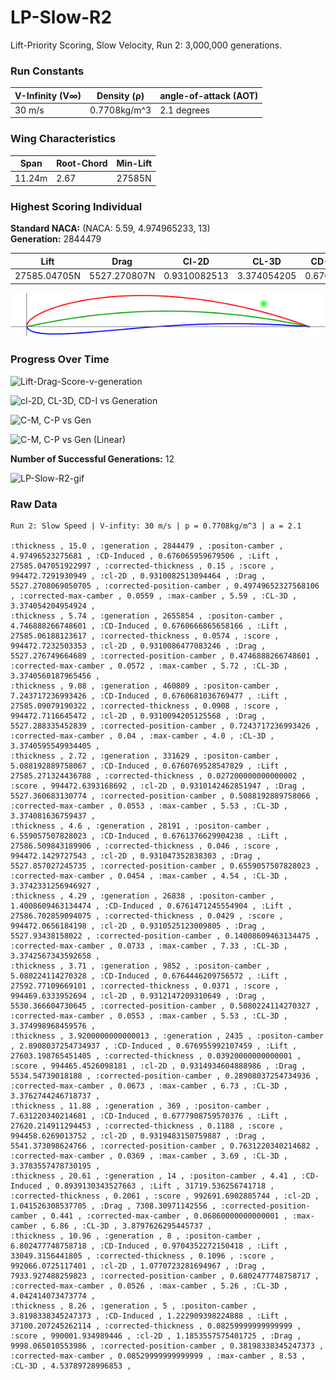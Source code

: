 # LP-Slow-R2  
Lift-Priority Scoring, Slow Velocity, Run 2: 3,000,000 generations.  
### Run Constants  
| V-Infinity (V∞) | Density (ρ) | angle-of-attack (AOT) |
|-----------------|-------------|----------------------|
|30 m/s           | 0.7708kg/m^3| 2.1 degrees          |  
### Wing Characteristics  
| Span   | Root-Chord | Min-Lift |
|--------|------------|----------|
| 11.24m | 2.67       | 27585N   |  
### Highest Scoring Individual  
**Standard NACA:** (NACA: 5.59, 4.974965233, 13)    
**Generation:** 2844479  

| Lift         | Drag        | Cl-2D         |CL-3D       |CD-Induced    |Score|
|--------------|------------ |---------------|------------|--------------|-----|
| 27585.04705N | 5527.270807N| 0.9310082513  |3.374054205 |0.6760659597  |994472.7292|

![LP-Slow-R2-2844479](LP-Slow-R2-img/LP-Slow-Run2-Gen2844479.png)  

### Progress Over Time  

![Lift-Drag-Score-v-generation](https://docs.google.com/spreadsheets/d/e/2PACX-1vSokFuuotxTJ2J3iCpv3-w6nJN15SG6chr3AXztGrnDhcItVk3a6xjtFmtZLspI6_GYRzqM-h-jr1So/pubchart?oid=437884390&format=image)

![cl-2D, CL-3D, CD-I vs Generation](https://docs.google.com/spreadsheets/d/e/2PACX-1vSokFuuotxTJ2J3iCpv3-w6nJN15SG6chr3AXztGrnDhcItVk3a6xjtFmtZLspI6_GYRzqM-h-jr1So/pubchart?oid=1905442087&format=image)

![C-M, C-P vs Gen](https://docs.google.com/spreadsheets/d/e/2PACX-1vSokFuuotxTJ2J3iCpv3-w6nJN15SG6chr3AXztGrnDhcItVk3a6xjtFmtZLspI6_GYRzqM-h-jr1So/pubchart?oid=1509238084&format=image)

![C-M, C-P vs Gen (Linear)](https://docs.google.com/spreadsheets/d/e/2PACX-1vSokFuuotxTJ2J3iCpv3-w6nJN15SG6chr3AXztGrnDhcItVk3a6xjtFmtZLspI6_GYRzqM-h-jr1So/pubchart?oid=2005819348&format=image)

**Number of Successful Generations:** 12  

![LP-Slow-R2-gif](https://media.giphy.com/media/3o6fJ2QWyRGPMpd30c/giphy.gif)

### Raw Data  
```CSV
Run 2: Slow Speed | V-infity: 30 m/s | p = 0.7708kg/m^3 | a = 2.1

:thickness , 15.0 , :generation , 2844479 , :positon-camber , 4.97496523275681 , :CD-Induced , 0.676065959679506 , :Lift , 27585.047051922997 , :corrected-thickness , 0.15 , :score , 994472.7291930949 , :cl-2D , 0.9310082513094464 , :Drag , 5527.2708069050705 , :corrected-position-camber , 0.49749652327568106 , :corrected-max-camber , 0.0559 , :max-camber , 5.59 , :CL-3D , 3.374054204954924 ,
:thickness , 5.74 , :generation , 2655854 , :positon-camber , 4.746888266748601 , :CD-Induced , 0.6760666865658166 , :Lift , 27585.06188123617 , :corrected-thickness , 0.0574 , :score , 994472.7232503353 , :cl-2D , 0.9310086477083246 , :Drag , 5527.276749664689 , :corrected-position-camber , 0.4746888266748601 , :corrected-max-camber , 0.0572 , :max-camber , 5.72 , :CL-3D , 3.3740560187965456 ,
:thickness , 9.08 , :generation , 460809 , :positon-camber , 7.243717236993426 , :CD-Induced , 0.6760681036769477 , :Lift , 27585.09079190322 , :corrected-thickness , 0.0908 , :score , 994472.7116645472 , :cl-2D , 0.9310094205125568 , :Drag , 5527.288335452839 , :corrected-position-camber , 0.7243717236993426 , :corrected-max-camber , 0.04 , :max-camber , 4.0 , :CL-3D , 3.3740595549934405 ,
:thickness , 2.72 , :generation , 331629 , :positon-camber , 5.088192889758067 , :CD-Induced , 0.6760769528547829 , :Lift , 27585.271324436788 , :corrected-thickness , 0.027200000000000002 , :score , 994472.6393168692 , :cl-2D , 0.9310142462851947 , :Drag , 5527.360683130774 , :corrected-position-camber , 0.5088192889758066 , :corrected-max-camber , 0.0553 , :max-camber , 5.53 , :CL-3D , 3.374081636759437 ,
:thickness , 4.6 , :generation , 28191 , :positon-camber , 6.559057507828023 , :CD-Induced , 0.6761376629904238 , :Lift , 27586.509843189906 , :corrected-thickness , 0.046 , :score , 994472.1429727543 , :cl-2D , 0.931047352838303 , :Drag , 5527.857027245735 , :corrected-position-camber , 0.6559057507828023 , :corrected-max-camber , 0.0454 , :max-camber , 4.54 , :CL-3D , 3.3742331256946927 ,
:thickness , 4.29 , :generation , 26838 , :positon-camber , 1.4008609463134474 , :CD-Induced , 0.6761471245554904 , :Lift , 27586.702859094075 , :corrected-thickness , 0.0429 , :score , 994472.0656184198 , :cl-2D , 0.9310525123009805 , :Drag , 5527.93438158022 , :corrected-position-camber , 0.14008609463134475 , :corrected-max-camber , 0.0733 , :max-camber , 7.33 , :CL-3D , 3.3742567343592658 ,
:thickness , 3.71 , :generation , 9852 , :positon-camber , 5.080224114270328 , :CD-Induced , 0.6764446209756572 , :Lift , 27592.77109669101 , :corrected-thickness , 0.0371 , :score , 994469.6333952694 , :cl-2D , 0.9312147209310649 , :Drag , 5530.366604730645 , :corrected-position-camber , 0.5080224114270327 , :corrected-max-camber , 0.0553 , :max-camber , 5.53 , :CL-3D , 3.374998968459576 ,
:thickness , 3.9200000000000013 , :generation , 2435 , :positon-camber , 2.8908037254734937 , :CD-Induced , 0.676955992107459 , :Lift , 27603.198765451405 , :corrected-thickness , 0.03920000000000001 , :score , 994465.4526098181 , :cl-2D , 0.9314934604888986 , :Drag , 5534.54739018188 , :corrected-position-camber , 0.28908037254734936 , :corrected-max-camber , 0.0673 , :max-camber , 6.73 , :CL-3D , 3.3762744246718737 ,
:thickness , 11.88 , :generation , 369 , :positon-camber , 7.631220340214681 , :CD-Induced , 0.6777908759570376 , :Lift , 27620.214911294453 , :corrected-thickness , 0.1188 , :score , 994458.6269013752 , :cl-2D , 0.9319483150759887 , :Drag , 5541.373098624766 , :corrected-position-camber , 0.7631220340214682 , :corrected-max-camber , 0.0369 , :max-camber , 3.69 , :CL-3D , 3.3783557478730195 ,
:thickness , 20.61 , :generation , 14 , :positon-camber , 4.41 , :CD-Induced , 0.8939130343527663 , :Lift , 31719.536256741718 , :corrected-thickness , 0.2061 , :score , 992691.6902885744 , :cl-2D , 1.041526308537705 , :Drag , 7308.30971142556 , :corrected-position-camber , 0.441 , :corrected-max-camber , 0.06860000000000001 , :max-camber , 6.86 , :CL-3D , 3.8797626295445737 ,
:thickness , 10.96 , :generation , 8 , :positon-camber , 6.802477748758718 , :CD-Induced , 0.9704352272150418 , :Lift , 33049.3156441805 , :corrected-thickness , 0.1096 , :score , 992066.0725117401 , :cl-2D , 1.0770723281694967 , :Drag , 7933.927488259823 , :corrected-position-camber , 0.6802477748758717 , :corrected-max-camber , 0.0526 , :max-camber , 5.26 , :CL-3D , 4.042414073473774 ,
:thickness , 8.26 , :generation , 5 , :positon-camber , 3.8198338345247373 , :CD-Induced , 1.222909398224888 , :Lift , 37100.207245262114 , :corrected-thickness , 0.08259999999999999 , :score , 990001.934989446 , :cl-2D , 1.1853557575401725 , :Drag , 9998.065010553986 , :corrected-position-camber , 0.38198338345247373 , :corrected-max-camber , 0.08529999999999999 , :max-camber , 8.53 , :CL-3D , 4.53789728996853 , 
```
